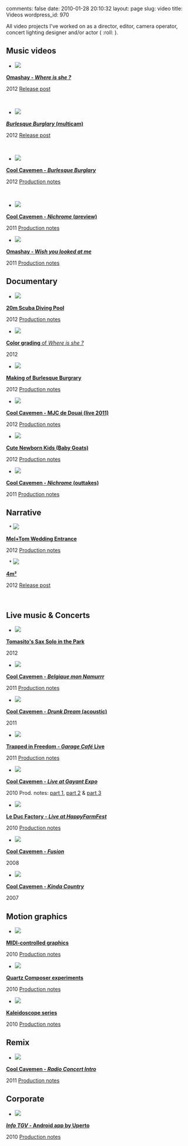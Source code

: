 comments: false
date: 2010-01-28 20:10:32
layout: page
slug: video
title: Videos
wordpress_id: 970

All video projects I've worked on as a director, editor, camera operator, concert lighting designer and/or actor ( :roll: ).

## Music videos

  *
    [![](http://kevin.deldycke.com/wp-content/uploads/2010/01/where-is-she-preview.jpg)](http://www.youtube.com/watch?v=YjE_uIRVnv8)

[ **Omashay - _Where is she ?_**](http://www.youtube.com/watch?v=YjE_uIRVnv8)

2012 [ Release post](http://kevin.deldycke.com/2012/08/where-is-she-music-video-released/)

 

  *
    [![](http://kevin.deldycke.com/wp-content/uploads/2010/01/burlesque-burglary-multicam-preview.jpg)](http://www.youtube.com/watch?v=sVBPoOqxxJQ)

[ **_Burlesque Burglary_ (multicam)**](http://www.youtube.com/watch?v=sVBPoOqxxJQ)

2012 [ Release post](http://kevin.deldycke.com/2012/01/burlesque-burglary-music-video-released/)

 

  *
    [![](http://kevin.deldycke.com/wp-content/uploads/2010/01/pict0003.png)](http://www.youtube.com/watch?v=JYQ0YehsLyU)

[ **Cool Cavemen - _Burlesque Burglary_**](http://www.youtube.com/watch?v=JYQ0YehsLyU)

2012 [ Production notes](http://kevin.deldycke.com/2012/06/burlesque-burglary-music-video-production-notes/)

 

  *
    [![](http://kevin.deldycke.com/wp-content/uploads/2010/01/nichrome-preview.png)](http://www.youtube.com/watch?v=P1B-DUgKS9M)

[ **Cool Cavemen - _Nichrome_ (preview)**](http://www.youtube.com/watch?v=P1B-DUgKS9M)

2011 [ Production notes](http://kevin.deldycke.com/2011/12/nichrome-preview-behind-the-scene-video/)

  *
    [![](http://kevin.deldycke.com/wp-content/uploads/2010/01/omashay-wylam.png)](http://www.youtube.com/watch?v=iHi0lwhTqqc)

[ **Omashay - _Wish you looked at me_**](http://www.youtube.com/watch?v=iHi0lwhTqqc)

2011 [ Production notes](http://kevin.deldycke.com/2011/07/making-of-omashay-wish-you-looked-at-me-music-video/)

## Documentary

  *
    [![](http://kevin.deldycke.com/wp-content/uploads/2010/01/20m-pool-preview.jpg)](http://www.youtube.com/watch?v=LPpoNwjrg-4)

[ **20m Scuba Diving Pool**](http://www.youtube.com/watch?v=LPpoNwjrg-4)

2012 [ Production notes](http://kevin.deldycke.com/2012/11/20m-scuba-diving-pool/)

  *
    [![](http://kevin.deldycke.com/wp-content/uploads/2010/01/where-is-she-color-grading-preview.jpg)](http://www.youtube.com/watch?v=t6cCQV2Jt2U)

[ **Color grading** of _Where is she ?_](http://www.youtube.com/watch?v=t6cCQV2Jt2U)

2012

  *
    [![](http://kevin.deldycke.com/wp-content/uploads/2010/01/burlesque-burglary-making-of-preview.jpg)](http://www.youtube.com/watch?v=yNCtfnQp1uw)

[ **Making of Burlesque Burgrary**](http://www.youtube.com/watch?v=yNCtfnQp1uw)

2012 [ Production notes](http://kevin.deldycke.com/2012/07/scenes-burlesque-burglary-music-video/)

  *
    [![](http://kevin.deldycke.com/wp-content/uploads/2010/01/cool-cavemen-mjc-2011-preview.jpg)](http://www.youtube.com/watch?v=RpFqhcihQbw)

[ **Cool Cavemen - MJC de Douai (live 2011)**](http://www.youtube.com/watch?v=RpFqhcihQbw)

2012 [ Production notes](http://kevin.deldycke.com/2012/03/video-summary-latest-cool-cavemens-concert/)

  *
    [![](http://kevin.deldycke.com/wp-content/uploads/2010/01/newborn-kids-baby-goats-preview.png)](http://www.youtube.com/watch?v=el6VMY8KZHo)

[ **Cute Newborn Kids (Baby Goats)**](http://www.youtube.com/watch?v=el6VMY8KZHo)

2012 [ Production notes](http://kevin.deldycke.com/2012/02/stabilizing-cute-baby-goats/)

  *
    [![](http://kevin.deldycke.com/wp-content/uploads/2010/01/nichrome-outtakes.png)](http://www.youtube.com/watch?v=dXoXtC55alc)

[ **Cool Cavemen - _Nichrome_ (outtakes)**](http://www.youtube.com/watch?v=dXoXtC55alc)

2011 [ Production notes](http://kevin.deldycke.com/2011/12/nichrome-preview-behind-the-scene-video/)

## Narrative

 
  *
    [![](http://kevin.deldycke.com/wp-content/uploads/2010/01/mel-tom-wedding-entrance-preview.jpg)](http://www.youtube.com/watch?v=SejUVkC5JHs)

[ **Mel+Tom Wedding Entrance**](http://www.youtube.com/watch?v=SejUVkC5JHs)

2012 [ Production notes](http://kevin.deldycke.com/2012/11/wedding-entrance-paris-video-postcard/)

 
  *
    [![](http://kevin.deldycke.com/wp-content/uploads/2010/01/4m2-preview.jpg)](http://www.youtube.com/watch?v=91y6L3QKiRk)

[ **4m²**](http://www.youtube.com/watch?v=91y6L3QKiRk)

2012 [ Release post](http://kevin.deldycke.com/2012/03/first-short-film-4m2-released/)

 

## Live music & Concerts

  *
    [![](http://kevin.deldycke.com/wp-content/uploads/2010/01/park-sax-solo-preview.jpg)](http://www.youtube.com/watch?v=IaL7kTyAogE)

[ **Tomasito's Sax Solo in the Park**](http://www.youtube.com/watch?v=IaL7kTyAogE)

2012

  *
    [![](http://kevin.deldycke.com/wp-content/uploads/2010/01/belgique-mon-namurrr-preview.png)](http://www.youtube.com/watch?v=PnX-wK2lVCQ)

[ **Cool Cavemen - _Belgique mon Namurrr_**](http://www.youtube.com/watch?v=PnX-wK2lVCQ)

2011 [ Production notes](http://kevin.deldycke.com/2012/03/video-summary-latest-cool-cavemens-concert/)

  *
    [![](http://kevin.deldycke.com/wp-content/uploads/2010/01/drunk-dream-acoustic-preview.png)](http://www.youtube.com/watch?v=FQnwFnM-8lA)

[ **Cool Cavemen - _Drunk Dream_ (acoustic)**](http://www.youtube.com/watch?v=FQnwFnM-8lA)

2011

  *
    [![](http://kevin.deldycke.com/wp-content/uploads/2010/01/incoming-preview1.png)](http://www.youtube.com/watch?v=HlSmuJVQT8A&list=PL41DAE605B668609A)

[ **Trapped in Freedom - _Garage Café_ Live**](http://www.youtube.com/watch?v=HlSmuJVQT8A&list=PL41DAE605B668609A)

2011 [ Production notes](http://kevin.deldycke.com/2011/02/trapped-freedom-live-garage-cafe/)

  *
    [![](http://kevin.deldycke.com/wp-content/uploads/2010/01/space-farmer-live-preview1.png)](http://www.youtube.com/watch?v=qE-bis-wYxs&list=PL4BAA557B7144031F&feature=plcp)

[ **Cool Cavemen - _Live at Gayant Expo_**](http://www.youtube.com/watch?v=qE-bis-wYxs&list=PL4BAA557B7144031F&feature=plcp)

2010 Prod. notes: [part 1](http://kevin.deldycke.com/2010/01/cool-cavemen-live-gayant-expo-first-video-released/), [part 2](http://kevin.deldycke.com/2010/02/cool-cavemen-live-gayant-expo-part-ii/) & [part 3](http://kevin.deldycke.com/2012/11/cool-cavemen-gayant-expo-production-notes/)

  *
    [![](http://kevin.deldycke.com/wp-content/uploads/2010/01/happy-farm-leduc2.png)](http://www.youtube.com/watch?v=mrHZ4Wh9sCY)

[ **Le Duc Factory - _Live at HappyFarmFest_**](http://www.youtube.com/watch?v=mrHZ4Wh9sCY)

2010 [ Production notes](http://kevin.deldycke.com/2010/06/le-duc-live-happy-farm-fest-2010/)

  *
    [![](http://kevin.deldycke.com/wp-content/uploads/2010/01/fusion-live-at-sin-le-noble-video-preview1.png)](http://www.youtube.com/watch?v=ADv4kUZC_-c)

[ **Cool Cavemen - _Fusion_**](http://www.youtube.com/watch?v=ADv4kUZC_-c)

2008

  *
    [![](http://kevin.deldycke.com/wp-content/uploads/2010/01/kinda-country.png)](http://www.youtube.com/watch?v=eelHRVgGxZg)

[ **Cool Cavemen - _Kinda Country_**](http://www.youtube.com/watch?v=eelHRVgGxZg)

2007

## Motion graphics

  *
    [![](http://kevin.deldycke.com/wp-content/uploads/2010/01/midi-controller-preview.png)](http://www.youtube.com/watch?v=I8JN40Vq_do&list=PL81EA3460858682F3)

[ **MIDI-controlled graphics**](http://www.youtube.com/watch?v=I8JN40Vq_do&list=PL81EA3460858682F3)

2010 [ Production notes](http://kevin.deldycke.com/tag/midi-controlled-graphics/)

  *
    [![](http://kevin.deldycke.com/wp-content/uploads/2010/01/squared-lave-lamp-preview.png)](http://www.youtube.com/watch?v=b8BuwhgaG-8&list=PLAD4B8BDC252A15E1)

[ **Quartz Composer experiments**](http://www.youtube.com/watch?v=b8BuwhgaG-8&list=PLAD4B8BDC252A15E1)

2010 [ Production notes](http://kevin.deldycke.com/tag/qc_experiment/)

  *
    [![](http://kevin.deldycke.com/wp-content/uploads/2010/01/kaleidoscope-preview.png)](http://www.youtube.com/watch?v=a7YNLp7xy8k&list=PLF26819BF36910C57)

[ **Kaleidoscope series**](http://www.youtube.com/watch?v=a7YNLp7xy8k&list=PLF26819BF36910C57)

2010 [ Production notes](http://kevin.deldycke.com/tag/kaleidoscope/)

## Remix

  *
    [![](http://kevin.deldycke.com/wp-content/uploads/2010/01/radio-concert-intro.png)](http://www.youtube.com/watch?v=wJeyu-xEL_0)

[ **Cool Cavemen - _Radio Concert Intro_**](http://www.youtube.com/watch?v=wJeyu-xEL_0)

2011 [ Production notes](http://kevin.deldycke.com/2012/01/reusing-vintage-footage-cool-cavemens-concert-intro/)

## Corporate

  *
    [![](http://kevin.deldycke.com/wp-content/uploads/2010/01/info-tgv-android-app-preview.png)](http://www.youtube.com/watch?v=puDy-twV-Y4)

[ **_Info TGV_ - Android app by Uperto**](http://www.youtube.com/watch?v=puDy-twV-Y4)

2010 [ Production notes](http://kevin.deldycke.com/2010/09/making-info-tgv-android-app-video/)

